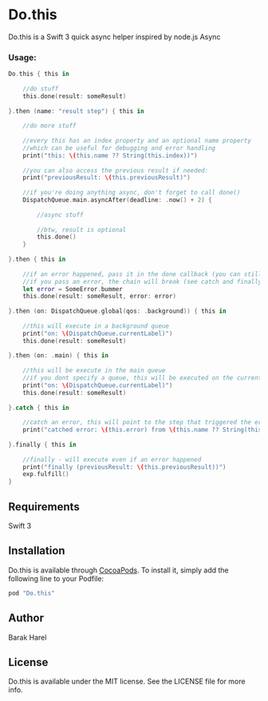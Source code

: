 # Do.this

Do.this is a Swift 3 quick async helper inspired by node.js Async

### Usage:

```swift
Do.this { this in
    
    //do stuff
    this.done(result: someResult)
    
}.then (name: "result step") { this in
    
    //do more stuff
	
	//every this has an index property and an optional name property
	//which can be useful for debugging and error handling
	print("this: \(this.name ?? String(this.index))")
		
    //you can also access the previous result if needed:
    print("previousResult: \(this.previousResult)")
	
	//if you're doing anything async, don't forget to call done()	
	DispatchQueue.main.asyncAfter(deadline: .now() + 2) {
     	
		//async stuff
		
	    //btw, result is optional
	    this.done()
    }    
    
}.then { this in
    
    //if an error happened, pass it in the done callback (you can still pass a result)
    //if you pass an error, the chain will break (see catch and finally below)
    let error = SomeError.bummer
    this.done(result: someResult, error: error)
    
}.then (on: DispatchQueue.global(qos: .background)) { this in
    
    //this will execute in a background queue
    print("on: \(DispatchQueue.currentLabel)")
    this.done(result: someResult)
    
}.then (on: .main) { this in
    
    //this will be execute in the main queue
    //if you dont specify a queue, this will be executed on the current (last used) queue
    print("on: \(DispatchQueue.currentLabel)")
    this.done(result: someResult)
    
}.catch { this in
    
    //catch an error, this will point to the step that triggered the error	
    print("catched error: \(this.error) from \(this.name ?? String(this.index))")
    
}.finally { this in
    
    //finally - will execute even if an error happened
    print("finally (previousResult: \(this.previousResult))")
    exp.fulfill()
}
```

## Requirements

Swift 3

## Installation

Do.this is available through [CocoaPods](http://cocoapods.org). To install
it, simply add the following line to your Podfile:

```ruby
pod "Do.this"
```

## Author

Barak Harel

## License

Do.this is available under the MIT license. See the LICENSE file for more info.
